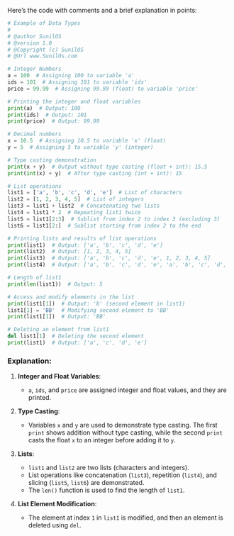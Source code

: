 Here’s the code with comments and a brief explanation in points:

```python
# Example of Data Types
# 
# @author SunilOS  
# @version 1.0
# @Copyright (c) SunilOS  
# @Url www.SunilOs.com

# Integer Numbers
a = 100  # Assigning 100 to variable 'a'
ids = 101  # Assigning 101 to variable 'ids'
price = 99.99  # Assigning 99.99 (float) to variable 'price'

# Printing the integer and float variables
print(a)  # Output: 100
print(ids)  # Output: 101
print(price)  # Output: 99.99

# Decimal numbers
x = 10.5  # Assigning 10.5 to variable 'x' (float)
y = 5  # Assigning 5 to variable 'y' (integer)

# Type casting demonstration
print(x + y)  # Output without type casting (float + int): 15.5
print(int(x) + y)  # After type casting (int + int): 15

# List operations
list1 = ['a', 'b', 'c', 'd', 'e']  # List of characters
list2 = [1, 2, 3, 4, 5]  # List of integers
list3 = list1 + list2  # Concatenating two lists
list4 = list1 * 2  # Repeating list1 twice
list5 = list1[2:3]  # Sublist from index 2 to index 3 (excluding 3)
list6 = list1[2:]  # Sublist starting from index 2 to the end

# Printing lists and results of list operations
print(list1)  # Output: ['a', 'b', 'c', 'd', 'e']
print(list2)  # Output: [1, 2, 3, 4, 5]
print(list3)  # Output: ['a', 'b', 'c', 'd', 'e', 1, 2, 3, 4, 5]
print(list4)  # Output: ['a', 'b', 'c', 'd', 'e', 'a', 'b', 'c', 'd', 'e']

# Length of list1
print(len(list1))  # Output: 5

# Access and modify elements in the list
print(list1[1])  # Output: 'b' (second element in list1)
list1[1] = 'BB'  # Modifying second element to 'BB'
print(list1[1])  # Output: 'BB'

# Deleting an element from list1
del list1[1]  # Deleting the second element
print(list1)  # Output: ['a', 'c', 'd', 'e']
```

### Explanation:

1. **Integer and Float Variables**:
   - `a`, `ids`, and `price` are assigned integer and float values, and they are printed.

2. **Type Casting**:
   - Variables `x` and `y` are used to demonstrate type casting. The first `print` shows addition without type casting, while the second `print` casts the float `x` to an integer before adding it to `y`.

3. **Lists**:
   - `list1` and `list2` are two lists (characters and integers).
   - List operations like concatenation (`list3`), repetition (`list4`), and slicing (`list5`, `list6`) are demonstrated.
   - The `len()` function is used to find the length of `list1`.

4. **List Element Modification**:
   - The element at index `1` in `list1` is modified, and then an element is deleted using `del`.

